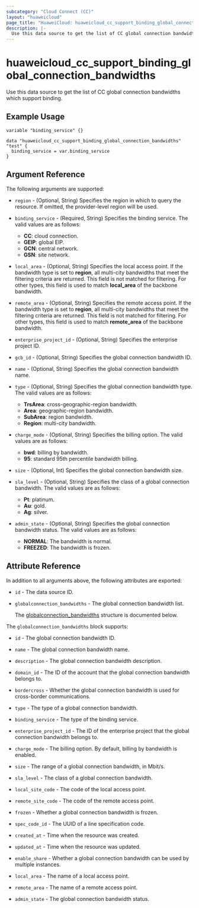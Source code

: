 ```yaml
---
subcategory: "Cloud Connect (CC)"
layout: "huaweicloud"
page_title: "HuaweiCloud: huaweicloud_cc_support_binding_global_connection_bandwidths"
description: |-
  Use this data source to get the list of CC global connection bandwidths which support binding.
---
```


# huaweicloud_cc_support_binding_global_connection_bandwidths

Use this data source to get the list of CC global connection bandwidths which support binding.

## Example Usage

```hcl
variable "binding_service" {}

data "huaweicloud_cc_support_binding_global_connection_bandwidths" "test" { 
  binding_service = var.binding_service
}
```

## Argument Reference

The following arguments are supported:

* `region` - (Optional, String) Specifies the region in which to query the resource.
  If omitted, the provider-level region will be used.

* `binding_service` - (Required, String) Specifies the binding service.
  The valid values are as follows:
  + **CC**: cloud connection.
  + **GEIP**: global EIP.
  + **GCN**: central network.
  + **GSN**: site network.

* `local_area` - (Optional, String) Specifies the local access point.
  If the bandwidth type is set to **region**, all multi-city bandwidths that meet the filtering criteria are returned.
  This field is not matched for filtering. For other types, this field is used to match **local_area** of the backbone bandwidth.

* `remote_area` - (Optional, String) Specifies the remote access point.
  If the bandwidth type is set to **region**, all multi-city bandwidths that meet the filtering criteria are returned.
  This field is not matched for filtering. For other types, this field is used to match **remote_area** of the backbone bandwidth.

* `enterprise_project_id` - (Optional, String) Specifies the enterprise project ID.

* `gcb_id` - (Optional, String) Specifies the global connection bandwidth ID.

* `name` - (Optional, String) Specifies the global connection bandwidth name.

* `type` - (Optional, String) Specifies the global connection bandwidth type.
  The valid values are as follows:
  + **TrsArea**: cross-geographic-region bandwidth.
  + **Area**: geographic-region bandwidth.
  + **SubArea**: region bandwidth.
  + **Region**: multi-city bandwidth.

* `charge_mode` - (Optional, String) Specifies the billing option.
  The valid values are as follows:
  + **bwd**: billing by bandwidth.
  + **95**: standard 95th percentile bandwidth billing.

* `size` - (Optional, Int) Specifies the global connection bandwidth size.

* `sla_level` - (Optional, String) Specifies the class of a global connection bandwidth.
  The valid values are as follows:
  + **Pt**: platinum.
  + **Au**: gold.
  + **Ag**: silver.

* `admin_state` - (Optional, String) Specifies the global connection bandwidth status.
  The valid values are as follows:
  + **NORMAL**: The bandwidth is normal.
  + **FREEZED**: The bandwidth is frozen.

## Attribute Reference

In addition to all arguments above, the following attributes are exported:

* `id` - The data source ID.

* `globalconnection_bandwidths` - The global connection bandwidth list.

  The [globalconnection_bandwidths](#globalconnection_bandwidths_struct) structure is documented below.

<a name="globalconnection_bandwidths_struct"></a>
The `globalconnection_bandwidths` block supports:

* `id` - The global connection bandwidth ID.

* `name` - The global connection bandwidth name.

* `description` - The global connection bandwidth description.

* `domain_id` - The ID of the account that the global connection bandwidth belongs to.

* `bordercross` - Whether the global connection bandwidth is used for cross-border communications.

* `type` - The type of a global connection bandwidth.

* `binding_service` - The type of the binding service.

* `enterprise_project_id` - The ID of the enterprise project that the global connection bandwidth belongs to.

* `charge_mode` - The billing option. By default, billing by bandwidth is enabled.

* `size` - The range of a global connection bandwidth, in Mbit/s.

* `sla_level` - The class of a global connection bandwidth.

* `local_site_code` - The code of the local access point.

* `remote_site_code` - The code of the remote access point.

* `frozen` - Whether a global connection bandwidth is frozen.

* `spec_code_id` - The UUID of a line specification code.

* `created_at` - Time when the resource was created.

* `updated_at` - Time when the resource was updated.

* `enable_share` - Whether a global connection bandwidth can be used by multiple instances.

* `local_area` - The name of a local access point.

* `remote_area` - The name of a remote access point.

* `admin_state` - The global connection bandwidth status.
